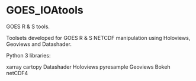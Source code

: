 # GOES_IOAtools
GOES R &amp; S tools.

Toolsets developed for GOES R & S NETCDF manipulation using Holoviews, Geoviews and Datashader.

Python 3 libraries:

xarray
cartopy
Datashader
Holoviews
pyresample
Geoviews
Bokeh
netCDF4
